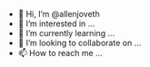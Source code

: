 - 👋 Hi, I’m @allenjoveth
- 👀 I’m interested in ...
- 🌱 I’m currently learning ...
- 💞️ I’m looking to collaborate on ...
- 📫 How to reach me ...

<!---
allenjoveth/allenjoveth is a ✨ special ✨ repository because its `README.md` (this file) appears on your GitHub profile.
You can click the Preview link to take a look at your changes.
--->
